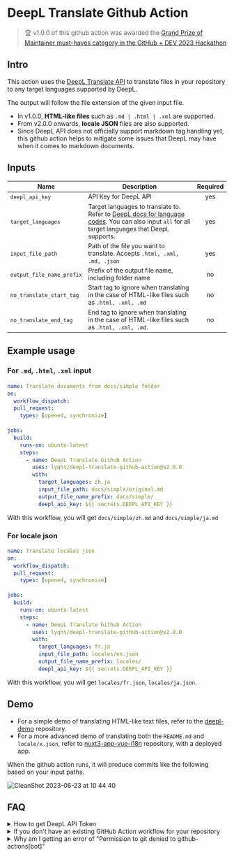 # DeepL Translate Github Action

> 🏆 v1.0.0 of this github action was awarded the [Grand Prize of Maintainer must-haves category in the GitHub + DEV 2023 Hackathon](https://dev.to/devteam/github-dev-2023-hackathon-winners-announced-236o)

## Intro

This action uses the [DeepL Translate API](https://github.com/DeepLcom/deepl-node) to translate files in your repository to any target languages supported by DeepL. 

The output will follow the file extension of the given input file.

- In v1.0.0, **HTML-like files** such as `.md | .html | .xml` are supported.
- From v2.0.0 onwards, **locale JSON** files are also supported.
- Since DeepL API does not officially support markdown tag handling yet, this github action helps to mitigate some issues that DeepL may have when it comes to markdown documents.

## Inputs

| Name                      | Description                                                                                                                                                                                       | Required |
| ------------------------- | ------------------------------------------------------------------------------------------------------------------------------------------------------------------------------------------------- | :------: |
| `deepl_api_key`           | API Key for DeepL API                                                                                                                                                                             |   yes    |
| `target_languages`        | Target languages to translate to. Refer to [DeepL docs for language codes](https://www.deepl.com/docs-api/translate-text). You can also input `all` for all target languages that DeepL supports. |   yes    |
| `input_file_path`         | Path of the file you want to translate. Accepts `.html, .xml, .md, .json`                                                                                                                         |   yes    |
| `output_file_name_prefix` | Prefix of the output file name, including folder name                                                                                                                                             |    no    |
| `no_translate_start_tag`  | Start tag to ignore when translating in the case of HTML-like files such as `.html, .xml, .md`                                                                                                    |    no    |
| `no_translate_end_tag`    | End tag to ignore when translating in the case of HTML-like files such as `.html, .xml, .md`.                                                                                                     |    no    |

## Example usage

### For `.md`, `.html`, `.xml` input

```yaml
name: Translate documents from docs/simple folder
on:
  workflow_dispatch:
  pull_request:
    types: [opened, synchronize]

jobs:
  build:
    runs-on: ubuntu-latest
    steps:
      - name: DeepL Translate Github Action
        uses: lyqht/deepl-translate-github-action@v2.0.0
        with:
          target_languages: zh,ja
          input_file_path: docs/simple/original.md
          output_file_name_prefix: docs/simple/
          deepl_api_key: ${{ secrets.DEEPL_API_KEY }}
```

With this workflow, you will get `docs/simple/zh.md` and `docs/simple/ja.md`

### For locale json

```yaml
name: Translate locales json
on:
  workflow_dispatch:
  pull_request:
    types: [opened, synchronize]

jobs:
  build:
    runs-on: ubuntu-latest
    steps:
      - name: DeepL Translate Github Action
        uses: lyqht/deepl-translate-github-action@v2.0.0
        with:
          target_languages: fr,ja
          input_file_path: locales/en.json
          output_file_name_prefix: locales/
          deepl_api_key: ${{ secrets.DEEPL_API_KEY }}
```

With this workflow, you will get `locales/fr.json`, `locales/ja.json`.

## Demo

- For a simple demo of translating HTML-like text files, refer to the [deepl-demo](https://github.com/lyqht/deepl-demo) repository.
- For a more advanced demo of translating both the `README.md` and `locale/x.json`, refer to [nuxt3-app-vue-i18n](https://github.com/lyqht/nuxt3-app-vue-i18n) repository, with a deployed app.

When the github action runs, it will produce commits like the following based on your input paths.

![CleanShot 2023-06-23 at 10 44 40](https://github.com/lyqht/deepl-translate-github-action/assets/35736525/46de3b8a-11e1-400d-9c0d-7732ecaac958)



## FAQ

<details><summary>How to get DeepL API Token</summary>

First, you need to [sign up for a DeepL account](https://www.deepl.com/). Then you can go to https://www.deepl.com/account/summary and retrieve your token there.

![Screenshot of where the auth key is located on the website](DeepL_API_Auth_Key_Example.png)

</details>

<details><summary>If you don't have an existing GitHub Action workflow for your repository</summary>

1. Create a folder `.github/workflows` if you don't have it already
2. Inside that folder, create a YAML file say `translate.yml`
3. In the `translate.yml` file, you can copy the example below and modify it to your usage.
</details>

<details><summary>Why am I getting an error of "Permission to git denied to github-actions[bot]"</summary>

You have to set the workflow permissions under Repository Settings > Actions > Workflow permissions to be **"Read and write permissions"**.

![](workflow_permissions_screenshot.png)

</details>
